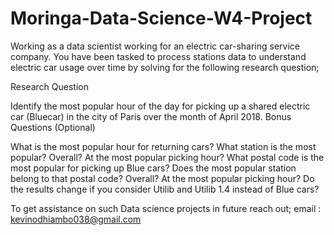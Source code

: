 # Moringa-Data-Science-W4-Project
Working as a data scientist working for an electric car-sharing service company. You have been tasked to process stations data to understand electric car usage over time by solving for the following research question;

Research Question

Identify the most popular hour of the day for picking up a shared electric car (Bluecar) in the city of Paris over the month of April 2018.
Bonus Questions (Optional)

What is the most popular hour for returning cars?
What station is the most popular?
Overall?
At the most popular picking hour?
What postal code is the most popular for picking up Blue cars? Does the most popular station belong to that postal code?
Overall?
At the most popular picking hour?
Do the results change if you consider Utilib and Utilib 1.4 instead of Blue cars? 

To get assistance on such Data science projects in future reach out; email : kevinodhiambo038@gmail.com
